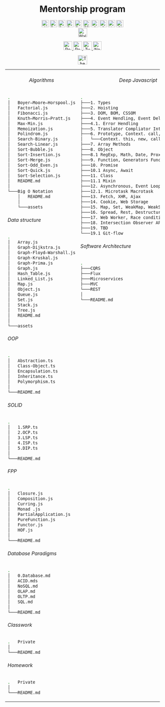 <p align="center">
<h1 align="center"> Mentorship program </h1>
<p align="center">

<img height='23px' src="https://img.shields.io/badge/Algorithms-15-brightgreen" alt="Algorithms" />
<img height='23px' src="https://img.shields.io/badge/Data%20structure-true-blue" alt="Data structure" />
<img height='23px' src="https://img.shields.io/badge/Database%20-7%20Paradigms-green" alt="Database Paradigms" />
<img height='23px' src="https://img.shields.io/badge/Deep%20JavaScript-true-blue" alt="Deep JavaScript" />
<img height='23px' src="https://img.shields.io/badge/Design%20Pattern-Antipattern%20GoF%20GRASP-green" alt="Design Pattern" />
<img height='23px' src="https://img.shields.io/badge/FPP-principles-yellowgreen" alt="FPP" />
<img height='23px' src="https://img.shields.io/badge/OOP-principles-yellowgreen" alt="OOP" />
<img height='23px' src="https://img.shields.io/badge/SOLID-principles-yellowgreen" alt="SOLID" />
<img height='23px' src="https://img.shields.io/badge/homework-50-orange" alt="Homework" />
<img height='23px' src="https://img.shields.io/badge/Classwork-70-orange" alt="Classwork" /><br />
<img height='29px' src="https://img.shields.io/badge/education-Waldorf%20-blue" alt="Waldorf education" /><br />

<p align="center">
        <a href='https://github.com/Rebiss/mentor-react'>
                <img height='28px' src="https://img.shields.io/badge/react-concept.%20hooks-rebeccapurple" alt="React" />
        </a>
        <a href='https://github.com/Rebiss/mentor-redux'>
                <img height='28px' src="https://img.shields.io/badge/redux-basic%20concepts-rebeccapurple" alt="Redux" /> 
        </a>
        <a href='https://github.com/Rebiss/mentor-typescript'>
                <img height='28px' src="https://img.shields.io/badge/Typescript-simple%20project-rebeccapurple" alt="TypeScript" />
        </a>
        <a href='https://github.com/Rebiss/mentor-node'>
                <img height='28px' src="https://img.shields.io/badge/node-simple%20project-rebeccapurple" alt="NodeJS" />
        </a>
        <p align="center">
                <a href='https://github.com/Rebiss/online-store'>
                        <img height='30px' src="https://img.shields.io/badge/The%20Latest%20Project-PERN-tomato" alt="The Latest Project" />
                </a>
        </p>
        </p>
</p>
</p>

<table><tr>
<td valign="top" width="30%">
<div align="center"><h6> Algorithms</h6></div>
<div> 

```sh
.
│   Boyer–Moore–Horspool.js
│   Factorial.js
│   Fibonacci.js
│   Knuth–Morris–Pratt.js
│   Max-Min.js
│   Memoization.js
│   Polindrom.js
│   Search-Binary.js
│   Search-Linear.js
│   Sort-Bubble.js
│   Sort-Insertion.js
│   Sort-Merge.js
│   Sort-Odd_Even.js
│   Sort-Quick.js
│   Sort-Selection.js
│   README.md
│
└───Big O Notation
    │   README.md
    │
    └───assets
```
<h6>Data structure</h6>

```sh
.
│   Array.js
│   Graph-Dijkstra.js
│   Graph-Floyd–Warshall.js
│   Graph-Kruskal.js
│   Graph-Prima.js
│   Graph.js
│   Hash_Table.js
│   Linked_List.js
│   Map.js
│   Object.js
│   Queue.js
│   Set.js
│   Stack.js
│   Tree.js
│   README.md
│
└───assets

```
<h6>OOP</h6>

```sh
.
│   Abstraction.ts
│   Class-Object.ts
│   Encapsulation.ts
│   Inheritance.ts
│   Polymorphism.ts
│
└───README.md

```

<h6>SOLID</h6>

```sh
.
│   1.SRP.ts
│   2.OCP.ts
│   3.LSP.ts
│   4.ISP.ts
│   5.DIP.ts
│
└───README.md

```
<h6>FPP</h6>

```sh
.
│   Closure.js
│   Composition.js
│   Curring.js
│   Monad .js
│   PartialApplication.js
│   PureFunction.js
│   Functor.js
│   HOF.js
│
└───README.md

```
<h6>Database Paradigms </h6>

```sh
.
│   0.Database.md
│   ACID.mds
│   NoSQL.md
│   OLAP.md
│   OLTP.md
│   SQL.md
│
└───README.md

```
<h6>Classwork</h6>

```sh
.   Private
│
└───README.md

```

<h6>Homework</h6>

```sh
.   Private
│
└───README.md

```

</div></td>
<td valign="top" width="30%">
<div align="center"><h6>Deep Javascript</h6></div>
<div> 
   
```sh
.
├───1. Types
├───2. Hoisting
├───3. DOM, BOM, CSSOM
├───4. Event Hendling, Event Delegation
├───4.1. Error Hendling
├───5. Translator Compliator Interpretator
├───6. Prototype, Context. call, bind, apply
│   └───Context. this, new, call, bind, apply
├───7. Array Methods
├───8. Object
├───8.1 RegExp, Math, Date, Proxy, Reflect
├───9. Function, Generators Function
├───10. Promise
├───10.1 Async, Await
├───11. Class
├───11.1 Mixin
├───12. Asynchronous, Event Loop
├───12.1. Microtask Macrotask
├───13. Fetch, XHR, Ajax
├───14. Cookie, Web Storage
├───15. Map, Set, WeakMap, WeakSet
├───16. Spread, Rest, Destructuring Assignment
├───17. Web Worker, Race condition
├───18. Intersection Observer API
├───19. TBD
└───19.1 Git-flow

```
<h6>Software Architecture</h6>

```sh
.
├───CQRS
├───Flux
├───Microservices
├───MVC
└───REST
│
└───README.md
```


</div></td>


<td valign="top" width="40%">
<div align="center"><h6>Design Pattern</h6></div>
<div> 
   
```sh
.
├───Antipattern
│   ├───God of Object
│   ├───Hard Code
│   └───Spaghetti Code
├───GoF
│   ├───Abstract Factory
│   ├───Adapter
│   ├───Bridge
│   ├───Builder
│   ├───Chain of Responsibility
│   ├───Command
│   ├───Composite
│   ├───Decorator
│   ├───Facade
│   ├───Factory Method
│   ├───Flyweight
│   ├───Iterator
│   ├───Mediator
│   ├───Memento
│   ├───Observer
│   ├───Prototype
│   ├───Proxy
│   ├───Singleton
│   ├───State
│   ├───Strategy
│   ├───Template Method
│   └───Visitor
├───GRASP
└───YAGNI KISS DRY WET DIE
│
└───README.md

```

</div></td>
</tr></table> 
